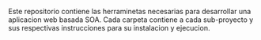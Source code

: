 Este repositorio contiene las herraminetas necesarias para desarrollar una aplicacion web basada SOA.
Cada carpeta contiene a cada sub-proyecto y sus respectivas instrucciones para su instalacion y ejecucion.
